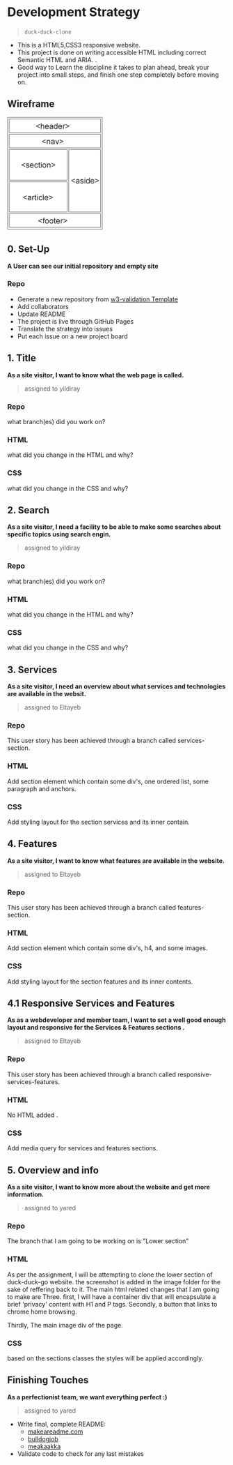 # Development Strategy

> `duck-duck-clone`

- This is a HTML5,CSS3 responsive website.
- This project is done on writing accessible HTML including correct Semantic HTML and ARIA. .
- Good way to Learn the discipline it takes to plan ahead, break your project into small steps, and finish one step completely before moving on.

## Wireframe

<!-- include a wireframe for your project in this repository, and display it here -->
<!-- wireframe.cc is a good site for getting started with wireframes -->
![wireframe](./images/wireframe.gif)

## 0. Set-Up

__A User can see our initial repository and empty site__

### Repo

- Generate a new repository from [w3-validation Template](https://github.com/HackYourFutureBelgium/w3-validation-template) 
- Add collaborators
- Update README
- The project is live through GitHub Pages
- Translate the strategy into issues
- Put each issue on a new project board

## 1. Title

__As a site visitor, I want to know what the web page is called.__
> assigned to yildiray

### Repo

what branch(es) did you work on?

### HTML

what did you change in the HTML and why?

### CSS

what did you change in the CSS and why?

## 2. Search

__As a site visitor, I need a facility to be able to make some searches about specific topics using search engin.__
> assigned to yildiray

### Repo

what branch(es) did you work on?

### HTML

what did you change in the HTML and why?

### CSS

what did you change in the CSS and why?

## 3. Services

__As a site visitor, I need an overview about what services and technologies are available in the websit.__
> assigned to Eltayeb

### Repo

This user story has been achieved through a branch called services-section.

### HTML

Add section element which contain some div's, one ordered list, some paragraph and anchors. 

### CSS

Add styling layout for the section services and its inner contain.

## 4. Features

__As a site visitor, I want to know what features are available in the website.__
> assigned to Eltayeb

### Repo

This user story has been achieved through a branch called features-section.

### HTML

Add section element which contain some div's, h4, and some images.

### CSS

Add styling layout for the section features and its inner contents.


## 4.1 Responsive Services and Features

__As as a webdeveloper and member team, I want to set a well good enough layout and responsive for the Services & Features sections .__

> assigned to Eltayeb

### Repo

This user story has been achieved through a branch called responsive-services-features.

### HTML

No HTML added .

### CSS

Add media query for services and features sections.


## 5. Overview and info

__As a site visitor, I want to know more about the website and get more information.__
> assigned to yared

### Repo

The branch that I am going to be working on is "Lower section"


### HTML

As per the assignment, I will be attempting to clone the lower section of duck-duck-go website. the screenshot is added in the image folder for the sake of reffering back to it.
The main html related changes that I am going to make are Three. first, I will have a container div that will encapsulate a brief 'privacy' content with H1 and P tags. Secondly, a button that links to chrome home browsing.

Thirdly, The main image div of the page. 

### CSS

based on the sections classes the styles will be applied accordingly.

## Finishing Touches

__As a perfectionist team, we want everything perfect :)__
> assigned to yared


- Write final, complete README:
  - [makeareadme.com](https://www.makeareadme.com/)
  - [bulldogjob](https://bulldogjob.com/news/449-how-to-write-a-good-readme-for-your-github-project)
  - [meakaakka](https://medium.com/@meakaakka/a-beginners-guide-to-writing-a-kickass-readme-7ac01da88ab3)
- Validate code to check for any last mistakes
